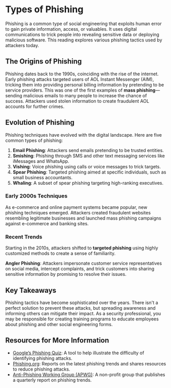 # Types of Phishing

Phishing is a common type of social engineering that exploits human error to gain private information, access, or valuables. It uses digital communications to trick people into revealing sensitive data or deploying malicious software. This reading explores various phishing tactics used by attackers today.

## The Origins of Phishing

Phishing dates back to the 1990s, coinciding with the rise of the internet. Early phishing attacks targeted users of AOL Instant Messenger (AIM), tricking them into providing personal billing information by pretending to be service providers. This was one of the first examples of **mass phishing**—sending malicious emails to many people to increase the chance of success. Attackers used stolen information to create fraudulent AOL accounts for further crimes.

## Evolution of Phishing

Phishing techniques have evolved with the digital landscape. Here are five common types of phishing:

1. **Email Phishing**: Attackers send emails pretending to be trusted entities.
2. **Smishing**: Phishing through SMS and other text messaging services like iMessages and WhatsApp.
3. **Vishing**: Voice phishing using calls or voice messages to trick targets.
4. **Spear Phishing**: Targeted phishing aimed at specific individuals, such as small business accountants.
5. **Whaling**: A subset of spear phishing targeting high-ranking executives.

### Early 2000s Techniques

As e-commerce and online payment systems became popular, new phishing techniques emerged. Attackers created fraudulent websites resembling legitimate businesses and launched mass phishing campaigns against e-commerce and banking sites.

### Recent Trends

Starting in the 2010s, attackers shifted to **targeted phishing** using highly customized methods to create a sense of familiarity. 

**Angler Phishing**: Attackers impersonate customer service representatives on social media, intercept complaints, and trick customers into sharing sensitive information by promising to resolve their issues.

## Key Takeaways

Phishing tactics have become sophisticated over the years. There isn't a perfect solution to prevent these attacks, but spreading awareness and informing others can mitigate their impact. As a security professional, you may be responsible for creating training programs to educate employees about phishing and other social engineering forms.

## Resources for More Information

- [Google’s Phishing Quiz](https://phishingquiz.withgoogle.com/): A tool to help illustrate the difficulty of identifying phishing attacks.
- [Phishing.org](https://www.phishing.org/): Reports on the latest phishing trends and shares resources to reduce phishing attacks.
- [Anti-Phishing Working Group (APWG)](https://apwg.org/): A non-profit group that publishes a quarterly report on phishing trends.